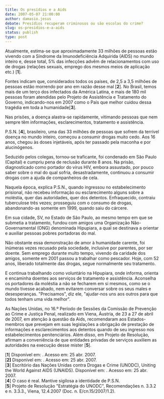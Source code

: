 ```yaml
---
title: Os presídios e a Aids
date: 2007-05-07 21:00:00
author: damasio.jesus
debate: Presídios recuperam criminosos ou são escolas do crime?
slug: os-presidios-e-a-aids
status: publish 
type: post
---
```


  
Atualmente, estima-se que aproximadamente 33 milhões de pessoas estão vivendo com a Síndrome da Imunodeficiência Adquirida (AIDS) no mundo inteiro e, desse total, 5% das infecções advêm de relacionamentos com uso de drogas (relações sexuais, emprego dos mesmos meios de aplicação etc.) [**1**].  
  
Fontes indicam que, considerados todos os países, de 2,5 a 3,5 milhões de pessoas estão morrendo por ano em razão desse mal [**2**]. No Brasil, temos mais de um terço dos infectados da América Latina, e mais de 180 mil pessoas foram atendidas pelo Projeto de Assistência e Tratamento do Governo, indicando-nos em 2007 como o País que melhor cuidou dessa tragédia em toda a humanidade[**3**].  
  
Nas prisões, a doença alastra-se rapidamente, vitimando pessoas que nem sempre têm informações, esclarecimentos, tratamento e assistência.  
  
P.S.N. [**4**], brasileiro, uma das 33 milhões de pessoas que sofrem da terrível doença no mundo inteiro, começou a consumir drogas muito cedo. Aos 16 anos, chegou às doses injetáveis, após ter passado pela maconha e por alucinógenos.  
  
Seduzido pelos colegas, tornou-se traficante, foi condenado em São Paulo (Capital) e cumpriu pena de reclusão durante 8 anos. Na prisão, diagnosticado como portador do vírus HIV, embora assustado, por pouco saber sobre o mal do qual sofria, desastradamente, continuou a consumir drogas com a ajuda de companheiros de cela.  
  
Naquela época, explica P.S.N., quando ingressou no estabelecimento prisional, não recebeu informação ou esclarecimento alguns sobre a moléstia, quer das autoridades, quer dos detentos. Enfraquecido, contraiu tuberculose três vezes; prosseguiu com o consumo de drogas, abandonando-as somente em 1999, quando saiu do cárcere.  
  
Em sua cidade, SV, no Estado de São Paulo, ao mesmo tempo em que se submetia a tratamento, fundou com amigos uma Organização Não-Governamental (ONG) denominada Hipupiara, a qual se destinava a orientar e auxiliar pessoas pobres portadoras do mal.  
  
Não obstante essa demonstração de amor à humanidade carente, foi inúmeras vezes recusado pela sociedade, inclusive por parentes, por ser doente. Sem emprego durante muito tempo, vivendo da caridade dos amigos, somente em 2001 passou a trabalhar como pescador. Hoje, com 52 anos, liberado totalmente das drogas, segue normalmente seu tratamento.  
  
E continua trabalhando como voluntário na Hipupiara, onde informa, orienta e encaminha doentes aos serviços de tratamento e assistência. Aconselha os portadores da moléstia a não se fecharem em si mesmos, como se o mundo tivesse acabado, nem evitarem conversar sobre os seus males e desesperanças. "Precisamos", diz ele, "ajudar-nos uns aos outros para que todos tenham uma vida melhor".  
  
As Nações Unidas, no 16.º Período de Sessões da Comissão de Prevenção ao Crime e Justiça Penal, realizado em Viena, Áustria, de 23 a 27 de abril de 2007, em atenção à questão da Aids, recomendaram aos Estados-membros que prevejam em suas legislações a obrigação de prestação de informações e esclarecimentos aos detentos quando de seu ingresso nos estabelecimentos penitenciários. Além disso, em Projeto de Resolução, afirmam a conveniência de que entidades privadas de serviços auxiliem as autoridades na execução desse mister [**5**].  
  
[**1**] Disponível em: . Acesso em: 25 abr. 2007.  
[**2]** Disponível em: . Acesso em: 25 abr. 2007.   
[**3**] Escritório das Nações Unidas contra Drogas e Crime (UNODC), Uniting the World Against AIDS (UNAIDS). Disponível em: . Acesso em: 25 abr. 2007.  
[**4**] O caso é real. Mantive sigilosa a identidade de P.S.N.  
[**5**] Projeto de Resolução "Estratégia do UNODC", Recomendações n. 3.3.2 e n. 3.3.3., Viena, 12.4.2007 (Doc. n. E/cn.15/2007/1.2).
